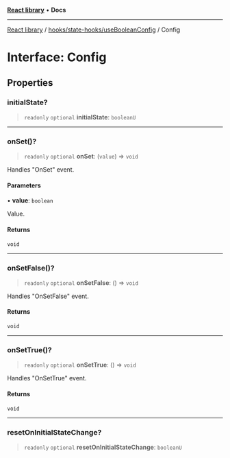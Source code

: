 [**React library**](../../../../index.md) • **Docs**

***

[React library](../../../../modules.md) / [hooks/state-hooks/useBooleanConfig](../index.md) / Config

# Interface: Config

## Properties

### initialState?

> `readonly` `optional` **initialState**: `booleanU`

***

### onSet()?

> `readonly` `optional` **onSet**: (`value`) => `void`

Handles "OnSet" event.

#### Parameters

• **value**: `boolean`

Value.

#### Returns

`void`

***

### onSetFalse()?

> `readonly` `optional` **onSetFalse**: () => `void`

Handles "OnSetFalse" event.

#### Returns

`void`

***

### onSetTrue()?

> `readonly` `optional` **onSetTrue**: () => `void`

Handles "OnSetTrue" event.

#### Returns

`void`

***

### resetOnInitialStateChange?

> `readonly` `optional` **resetOnInitialStateChange**: `booleanU`
